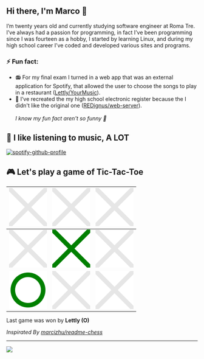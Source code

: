 ## Hi there, I'm Marco 👋
I’m twenty years old and currently studying software engineer at Roma Tre.<br>
I’ve always had a passion for programming, in fact I’ve been programming since I was fourteen as a hobby, I started by learning Linux, and during my high school career I’ve coded and developed various sites and programs.<br>
### ⚡ Fun fact:<br>
- 📻 For my final exam I turned in a web app that was an external application for Spotify, that allowed the user to choose the songs to play in a restaurant ([Lettly/YourMusic](https://github.com/Lettly/YourMusic)).
- 📒 I’ve recreated the my high school electronic register because the I didn't like the original one ([REDignus/web-server](https://github.com/REDignus/web-server)).
<br><br><i>I know my fun fact aren't so funny 🤷</i>
## 🎵 I like listening to music, A LOT
[![spotify-github-profile](https://spotify-github-profile.vercel.app/api/view?uid=1180581270&cover_image=true&theme=novatorem&bar_color_cover=true&bar_color=53b14f)](https://spotify-github-profile.vercel.app/api/view?uid=1180581270&redirect=true)
## 🎮 Let's play a game of Tic-Tac-Toe
<!-- START: tic-tac-toe -->
[![X clickable](https://raw.githubusercontent.com/Lettly/Lettly/main/media/x-trasparent.svg)](https://github.com/Lettly/Lettly/issues/new?body=Please+do+not+change+the+title.+Just+click+%22Submit+new+issue%22.+You+don%27t+need+to+do+anything+else+%3AD&title=0)|[![X clickable](https://raw.githubusercontent.com/Lettly/Lettly/main/media/x-trasparent.svg)](https://github.com/Lettly/Lettly/issues/new?body=Please+do+not+change+the+title.+Just+click+%22Submit+new+issue%22.+You+don%27t+need+to+do+anything+else+%3AD&title=1)|[![X clickable](https://raw.githubusercontent.com/Lettly/Lettly/main/media/x-trasparent.svg)](https://github.com/Lettly/Lettly/issues/new?body=Please+do+not+change+the+title.+Just+click+%22Submit+new+issue%22.+You+don%27t+need+to+do+anything+else+%3AD&title=2)|
|-|-|-|
[![X clickable](https://raw.githubusercontent.com/Lettly/Lettly/main/media/x-trasparent.svg)](https://github.com/Lettly/Lettly/issues/new?body=Please+do+not+change+the+title.+Just+click+%22Submit+new+issue%22.+You+don%27t+need+to+do+anything+else+%3AD&title=3)|[![X](https://raw.githubusercontent.com/Lettly/Lettly/main/media/x.svg)](#)|[![X clickable](https://raw.githubusercontent.com/Lettly/Lettly/main/media/x-trasparent.svg)](https://github.com/Lettly/Lettly/issues/new?body=Please+do+not+change+the+title.+Just+click+%22Submit+new+issue%22.+You+don%27t+need+to+do+anything+else+%3AD&title=5)|
[![O](https://raw.githubusercontent.com/Lettly/Lettly/main/media/o.svg)](#)|[![X clickable](https://raw.githubusercontent.com/Lettly/Lettly/main/media/x-trasparent.svg)](https://github.com/Lettly/Lettly/issues/new?body=Please+do+not+change+the+title.+Just+click+%22Submit+new+issue%22.+You+don%27t+need+to+do+anything+else+%3AD&title=7)|[![X clickable](https://raw.githubusercontent.com/Lettly/Lettly/main/media/x-trasparent.svg)](https://github.com/Lettly/Lettly/issues/new?body=Please+do+not+change+the+title.+Just+click+%22Submit+new+issue%22.+You+don%27t+need+to+do+anything+else+%3AD&title=8)|
<!-- END: tic-tac-toe --><!-- START: tic-tac-toe-winner -->Last game was won by <b>Lettly (O)</b><!-- END: tic-tac-toe-winner -->

<i>Inspirated By [marcizhu/readme-chess](https://github.com/marcizhu/readme-chess)</i>
<hr>

[![](https://komarev.com/ghpvc/?username=Lettly)](#)

<!--
**Lettly/Lettly** is a ✨ _special_ ✨ repository because its `README.md` (this file) appears on your GitHub profile.

Here are some ideas to get you started:

- 🔭 I’m currently working on ...
- 🌱 I’m currently learning ...
- 👯 I’m looking to collaborate on ...
- 🤔 I’m looking for help with ...
- 💬 Ask me about ...
- 📫 How to reach me: ...
- 😄 Pronouns: ...
- ⚡ Fun fact: ...
-->
